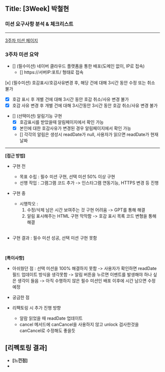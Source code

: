 ## Title: [3Week] 박철현

### 미션 요구사항 분석 & 체크리스트

---
[3주차 미션 페이지](https://wiken.io/ken/12201#3주차)

### 3주차 미션 요약
- [] (필수미션) 네이버 클라우드 플랫폼을 통한 배포(도메인 없이, IP로 접속) 
  - [] https://서버IP:포트/ 형태로 접속

[x] (필수미션) 호감표시/호감사유변경 후, 해당 건에 대해 3시간 동안 수정 또는 취소 불가
- [x] 호감 표시 후 개별 건에 대해 3시간 동안 호감 취소/사유 변경 불가
- [x] 호감 사유 변경 후 개별 건에 대해 3시간동안 3시간 동안 호감 취소/사유 변경 불가

- [] (선택미션) 알림기능 구현
  - [x] 호감표시를 받았을때 알림페이지에서 확인 가능
  - [x] 본인에 대한 호감사유가 변경된 경우 알림페이지에서 확인 가능
  - [] 각각의 알림은 생성시 readDate가 null, 사용자가 읽으면 readDate가 현재날짜
---

**[접근 방법]**
<br>
- 구현 전
  - 목표 수립 : 필수 미션 구현, 선택 미션 50% 이상 구현
  - 선행 작업 : 그램그램 코드 추가
    -> 인스타그램 연동기능, HTTPS 변경 등 진행
    <br>
- 구현 중
  - 시행착오 :
    1) 수정/삭제 남은 시간 보여주는 것 구현 어려움 -> GPT를 통해 해결
    2) 알림 표시해주는 HTML 구현 막막함 -> 호감 표시 목록 코드 변형을 통해 해결
    <br>
- 구현 결과 : 필수 미션 성공, 선택 미션 구현 못함
    <br>

    <br>
**[특이사항]**

- 아쉬웠던 점 : 선택 미션을 100% 해결하지 못함
  -> 사용자가 확인하면 readDate 필드 업데이트 방식을 생각못함
  -> 알림 버튼을 누르면 이벤트를 발생해야 하나 싶은 생각이 들음
  -> 아직 수행하지 않은 필수 미션인 배포 이후에 시간 남으면 수정 예정
  
- 궁금한 점

- 리팩토링 시 추가 진행 방향
  - 알람 읽었을 때 readDate 업데이트
  - cancel 메서드에 canCancel을 사용하지 않고 unlock 검사한것을 canCancel로 수정해도 좋을듯 

**[리펙토링 결과]**
- 
- 
  **[느낀점]**
- 